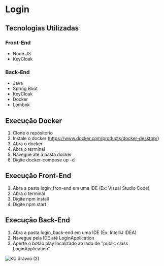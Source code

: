 # Login

## Tecnologias Utilizadas

### Front-End
 - Node.JS
 - KeyCloak

### Back-End

 - Java
 - Spring Boot
 - KeyCloak
 - Docker
 - Lombok

## Execução Docker
  
  1. Clone o repósitorio
  2. Instale o docker (https://www.docker.com/products/docker-desktop/)
  3. Abra o docker
  4. Abra o terminal
  5. Navegue até a pasta docker
  6. Digite docker-compose up -d
  
## Execução Front-End
 
  1. Abra a pasta login_fron-end em uma IDE (Ex: Visual Studio Code) 
  2. Abra o terminal
  3. Digite npm install
  4. Digite npm start

## Execução Back-End
  
  1. Abra a pasta login_back-end em uma IDE (Ex: IntelliJ IDEA) 
  2. Navegue pela IDE até LoginApplication 
  3. Aperte o botão play localizado ao lado de "public class LoginApplication"
  
![KC drawio (2)](https://user-images.githubusercontent.com/48317736/168608333-84a2c74b-821b-4fc5-8072-0eaf7d958ddd.png)


